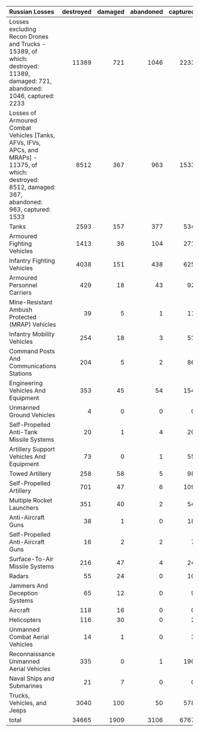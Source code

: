| Russian Losses                                                                                                                                           |   destroyed |   damaged |   abandoned |   captured |   total |
|:---------------------------------------------------------------------------------------------------------------------------------------------------------|------------:|----------:|------------:|-----------:|--------:|
| Losses excluding Recon Drones and Trucks - 15389, of which: destroyed: 11389, damaged: 721, abandoned: 1046, captured: 2233                              |       11389 |       721 |        1046 |       2233 |   15389 |
| Losses of Armoured Combat Vehicles [Tanks, AFVs, IFVs, APCs, and MRAPs] - 11375, of which: destroyed: 8512, damaged: 367, abandoned: 963, captured: 1533 |        8512 |       367 |         963 |       1533 |   11375 |
| Tanks                                                                                                                                                    |        2593 |       157 |         377 |        534 |    3661 |
| Armoured Fighting Vehicles                                                                                                                               |        1413 |        36 |         104 |        271 |    1824 |
| Infantry Fighting Vehicles                                                                                                                               |        4038 |       151 |         438 |        625 |    5252 |
| Armoured Personnel Carriers                                                                                                                              |         429 |        18 |          43 |         92 |     582 |
| Mine-Resistant Ambush Protected  (MRAP) Vehicles                                                                                                         |          39 |         5 |           1 |         11 |      56 |
| Infantry Mobility Vehicles                                                                                                                               |         254 |        18 |           3 |         51 |     326 |
| Command Posts And Communications Stations                                                                                                                |         204 |         5 |           2 |         86 |     297 |
| Engineering Vehicles And Equipment                                                                                                                       |         353 |        45 |          54 |        154 |     606 |
| Unmanned Ground Vehicles                                                                                                                                 |           4 |         0 |           0 |          0 |       4 |
| Self-Propelled Anti-Tank Missile Systems                                                                                                                 |          20 |         1 |           4 |         20 |      45 |
| Artillery Support Vehicles And Equipment                                                                                                                 |          73 |         0 |           1 |         55 |     129 |
| Towed Artillery                                                                                                                                          |         258 |        58 |           5 |         98 |     419 |
| Self-Propelled Artillery                                                                                                                                 |         701 |        47 |           6 |        109 |     863 |
| Multiple Rocket Launchers                                                                                                                                |         351 |        40 |           2 |         54 |     447 |
| Anti-Aircraft Guns                                                                                                                                       |          38 |         1 |           0 |         18 |      57 |
| Self-Propelled Anti-Aircraft Guns                                                                                                                        |          16 |         2 |           2 |          7 |      27 |
| Surface-To-Air Missile Systems                                                                                                                           |         216 |        47 |           4 |         24 |     291 |
| Radars                                                                                                                                                   |          55 |        24 |           0 |         10 |      89 |
| Jammers And Deception Systems                                                                                                                            |          65 |        12 |           0 |          9 |      86 |
| Aircraft                                                                                                                                                 |         118 |        16 |           0 |          0 |     134 |
| Helicopters                                                                                                                                              |         116 |        30 |           0 |          2 |     148 |
| Unmanned Combat Aerial Vehicles                                                                                                                          |          14 |         1 |           0 |          3 |      18 |
| Reconnaissance Unmanned Aerial Vehicles                                                                                                                  |         335 |         0 |           1 |        190 |     526 |
| Naval Ships and Submarines                                                                                                                               |          21 |         7 |           0 |          0 |      28 |
| Trucks, Vehicles, and Jeeps                                                                                                                              |        3040 |       100 |          50 |        578 |    3768 |
| total                                                                                                                                                    |       34665 |      1909 |        3106 |       6767 |   46447 |